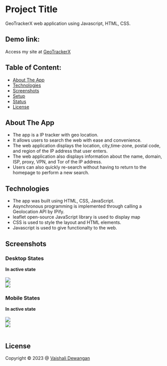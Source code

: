 # Project Title
GeoTrackerX web application using Javascript, HTML, CSS.

## Demo link:
Access my site at [GeoTrackerX](https://vaishalidewangan786.github.io/GeoTrackerX/)

## Table of Content:

- [About The App](#about-the-app)
- [Technologies](#technologies)
- [Screenshots](#screenshots)
- [Setup](#setup)
- [Status](#status)
- [License](#license)

## About The App

 - The app is a IP tracker with geo location.
 - It allows users to search the web with ease and convenience. 
 - The web application displays the location, city,time-zone, postal code, and region of the IP address that user enters.
 - The web application also displays information about the name, domain, ISP, proxy, VPN, and Tor of the IP address.
 - Users can also quickly re-search without having to return to the homepage to perform a new search.
 
## Technologies

 - The app was built using HTML, CSS, JavaScript.
 - Asynchronous programming is implemented through calling a Geolocation API by IPify. 
 - leaflet open-source JavaScript library is used to display map
 - CSS is used to style the layout and HTML elements. 
 - Javascript is used to give functionalty to the web.
 

## Screenshots
### Desktop States<br/>
 <b>In active state</b><br/><br/>
 <img src="C:\Users\Win-10\Downloads\vaishalidewangan786.github.io-GeoTrackerX.jpeg" /><br/>
 <img src="C:\Users\Win-10\Downloads\vaishalidewangan786.github.io-GeoTrackerX (1).jpeg" /><br/>

### Mobile States<br/>
 <b>In active state</b><br/><br/>
 <img src="C:\Users\Win-10\Downloads\IMG_20230323_222547.jpg" /><br/>
 <img src="C:\Users\Win-10\Downloads\IMG_20230323_222532.jpg" /><br/><br/>
 
## License
Copyright © 2023 @ [Vaishali Dewangan](https://github.com/vaishalidewangan786/)
